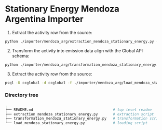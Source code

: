 # Stationary Energy Mendoza Argentina Importer

1. Extract the activity row from the source:
```bash
python ./importer/mendoza_arg/extraction_mendoza_stationary_energy.py --filepath [path where the extracted data will be saved] 
```
2. Transform the activity into emission data align with the Global API schema:
```bash
python ./importer/mendoza_arg/transformation_mendoza_stationary_energy.py --filepath [path where the transformed data will be saved]
```
3. Extract the activity row from the source:
```bash
psql -U ccglobal -d ccglobal -f ./importer/mendoza_arg/load_mendoza_stationary_energy.sql
```

### Directory tree
```sh
.
├── README.md                                     # top level readme
├── extraction_mendoza_stationary_energy.py       # extraction script
├── transformation_mendoza_stationary_energy.py   # transformation script
└── load_mendoza_stationary_energy.py             # loading script    
```
